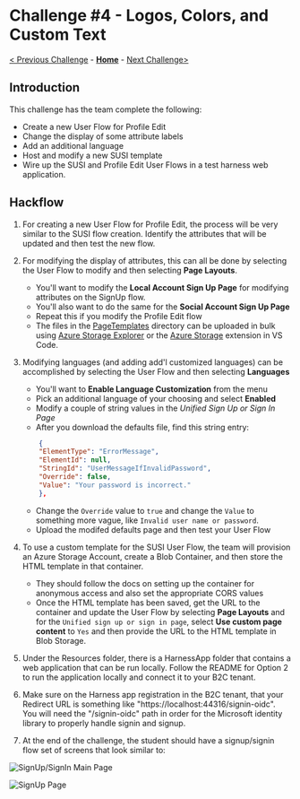 # Challenge \#4 - Logos, Colors, and Custom Text

[< Previous Challenge](./03-external-idp.md) - **[Home](./README.md)** - [Next Challenge>](./05-claims-enrichment.md)
## Introduction
This challenge has the team complete the following:

- Create a new User Flow for Profile Edit
- Change the display of some attribute labels
- Add an additional language
- Host and modify a new SUSI template
- Wire up the SUSI and Profile Edit User Flows in a test harness web application.

## Hackflow

1. For creating a new User Flow for Profile Edit, the process will be very similar to the SUSI flow creation. Identify the attributes that will be updated and then test the new flow.
2. For modifying the display of attributes, this can all be done by selecting the User Flow to modify and then selecting **Page Layouts**.

    - You'll want to modify the **Local Account Sign Up Page** for modifying attributes on the SignUp flow.
    - You'll also want to do the same for the **Social Account Sign Up Page**
    - Repeat this if you modify the Profile Edit flow
    - The files in the [PageTemplates](../Student/Resources/PageTemplates/) directory can be uploaded in bulk using [Azure Storage Explorer](https://docs.microsoft.com/en-us/azure/virtual-machines/disks-use-storage-explorer-managed-disks) or the [Azure Storage](https://marketplace.visualstudio.com/items?itemName=ms-azuretools.vscode-azurestorage) extension in VS Code.

3. Modifying languages (and adding add'l customized languages) can be accomplished by selecting the User Flow and then selecting **Languages**

    - You'll want to **Enable Language Customization** from the menu
    - Pick an additional language of your choosing and select **Enabled**
    - Modify a couple of string values in the *Unified Sign Up or Sign In Page*
    - After you download the defaults file, find this string entry:

    ```json
        {
        "ElementType": "ErrorMessage",
        "ElementId": null,
        "StringId": "UserMessageIfInvalidPassword",
        "Override": false,
        "Value": "Your password is incorrect."
        },
    ```
    - Change the `Override` value to `true` and change the `Value` to something more vague, like `Invalid user name or password`.
    - Upload the modifed defaults page and then test your User Flow
4. To use a custom template for the SUSI User Flow, the team will provision an Azure Storage Account, create a Blob Container, and then store the HTML template in that container.
    - They should follow the docs on setting up the container for anonymous access and also set the appropriate CORS values
    - Once the HTML template has been saved, get the URL to the container and update the User Flow by selecting **Page Layouts** and for the `Unified sign up or sign in page`, select **Use custom page content** to `Yes` and then provide the URL to the HTML template in Blob Storage.
5. Under the Resources folder, there is a HarnessApp folder that contains a web application that can be run locally. Follow the README for Option 2 to run the application locally and connect it to your B2C tenant.
6. Make sure on the Harness app registration in the B2C tenant, that your Redirect URL is something like "https://localhost:44316/signin-oidc". You will need the "/signin-oidc" path in order for the Microsoft identity library to properly handle signin and signup.
7. At the end of the challenge, the student should have a signup/signin flow set of screens that look similar to:

![SignUp/SignIn Main Page](../Images/04/signup.PNG)

![SignUp Page](../Images/04/signup2.PNG)